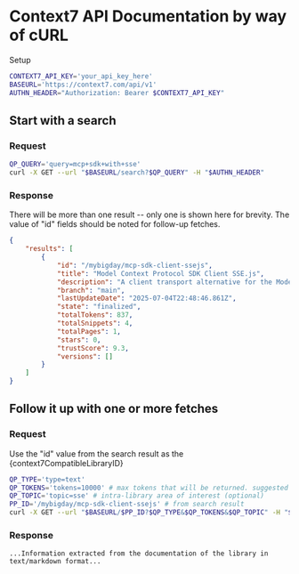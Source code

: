 # Context7 API Documentation by way of cURL

Setup
```bash
CONTEXT7_API_KEY='your_api_key_here'
BASEURL='https://context7.com/api/v1'
AUTHN_HEADER="Authorization: Bearer $CONTEXT7_API_KEY"
```

## Start with a search

### Request
```bash
QP_QUERY='query=mcp+sdk+with+sse'
curl -X GET --url "$BASEURL/search?$QP_QUERY" -H "$AUTHN_HEADER"
```

### Response
There will be more than one result -- only one is shown here for brevity. 
The value of "id" fields should be noted for follow-up fetches.
```json
{
    "results": [
        {
            "id": "/mybigday/mcp-sdk-client-ssejs",
            "title": "Model Context Protocol SDK Client SSE.js",
            "description": "A client transport alternative for the Model Context Protocol SDK, based on sse.js, designed to work with React Native and support Streamable HTTP and SSE.",
            "branch": "main",
            "lastUpdateDate": "2025-07-04T22:48:46.861Z",
            "state": "finalized",
            "totalTokens": 837,
            "totalSnippets": 4,
            "totalPages": 1,
            "stars": 0,
            "trustScore": 9.3,
            "versions": []
        }
    ]
}
```


## Follow it up with one or more fetches

### Request
Use the "id" value from the search result as the {context7CompatibleLibraryID}

```bash
QP_TYPE='type=text'
QP_TOKENS='tokens=10000' # max tokens that will be returned. suggested range 5000-15000
QP_TOPIC='topic=sse' # intra-library area of interest (optional)
PP_ID='/mybigday/mcp-sdk-client-ssejs' # from search result
curl -X GET --url "$BASEURL/$PP_ID?$QP_TYPE&$QP_TOKENS&$QP_TOPIC" -H "$AUTHN_HEADER"
```

### Response
```text
...Information extracted from the documentation of the library in text/markdown format...
```
